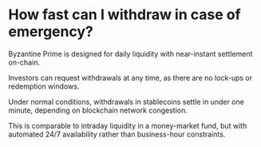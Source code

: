 # How fast can I withdraw in case of emergency?

Byzantine Prime is designed for daily liquidity with near-instant settlement on-chain.

Investors can request withdrawals at any time, as there are no lock-ups or redemption windows.

Under normal conditions, withdrawals in stablecoins settle in under one minute, depending on blockchain network congestion.

This is comparable to intraday liquidity in a money-market fund, but with automated 24/7 availability rather than business-hour constraints.
